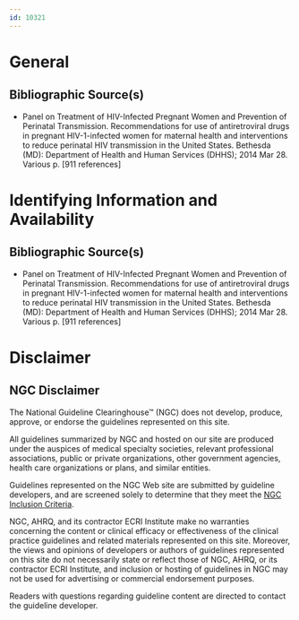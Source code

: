 ```yaml
---
id: 10321
---
```


# General

## Bibliographic Source(s)

- Panel on Treatment of HIV-Infected Pregnant Women and Prevention of Perinatal Transmission. Recommendations for use of antiretroviral drugs in pregnant HIV-1-infected women for maternal health and interventions to reduce perinatal HIV transmission in the United States. Bethesda (MD): Department of Health and Human Services (DHHS); 2014 Mar 28. Various p. [911 references]

# Identifying Information and Availability

## Bibliographic Source(s)

- Panel on Treatment of HIV-Infected Pregnant Women and Prevention of Perinatal Transmission. Recommendations for use of antiretroviral drugs in pregnant HIV-1-infected women for maternal health and interventions to reduce perinatal HIV transmission in the United States. Bethesda (MD): Department of Health and Human Services (DHHS); 2014 Mar 28. Various p. [911 references]

# Disclaimer

## NGC Disclaimer

The National Guideline Clearinghouse™ (NGC) does not develop, produce, approve, or endorse the guidelines represented on this site.

All guidelines summarized by NGC and hosted on our site are produced under the auspices of medical specialty societies, relevant professional associations, public or private organizations, other government agencies, health care organizations or plans, and similar entities.

Guidelines represented on the NGC Web site are submitted by guideline developers, and are screened solely to determine that they meet the [NGC Inclusion Criteria](/help-and-about/summaries/inclusion-criteria).

NGC, AHRQ, and its contractor ECRI Institute make no warranties concerning the content or clinical efficacy or effectiveness of the clinical practice guidelines and related materials represented on this site. Moreover, the views and opinions of developers or authors of guidelines represented on this site do not necessarily state or reflect those of NGC, AHRQ, or its contractor ECRI Institute, and inclusion or hosting of guidelines in NGC may not be used for advertising or commercial endorsement purposes.

Readers with questions regarding guideline content are directed to contact the guideline developer.

